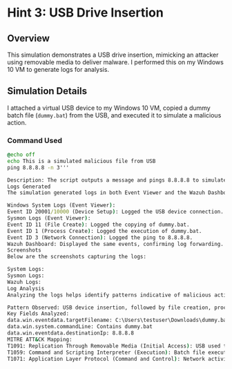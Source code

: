 # Hint 3: USB Drive Insertion

## Overview
This simulation demonstrates a USB drive insertion, mimicking an attacker using removable media to deliver malware. I performed this on my Windows 10 VM to generate logs for analysis.

## Simulation Details
I attached a virtual USB device to my Windows 10 VM, copied a dummy batch file (`dummy.bat`) from the USB, and executed it to simulate a malicious action.

### Command Used
```bat
@echo off
echo This is a simulated malicious file from USB
ping 8.8.8.8 -n 3'''

Description: The script outputs a message and pings 8.8.8.8 to simulate network activity.
Logs Generated
The simulation generated logs in both Event Viewer and the Wazuh Dashboard.

Windows System Logs (Event Viewer):
Event ID 20001/10000 (Device Setup): Logged the USB device connection.
Sysmon Logs (Event Viewer):
Event ID 11 (File Create): Logged the copying of dummy.bat.
Event ID 1 (Process Create): Logged the execution of dummy.bat.
Event ID 3 (Network Connection): Logged the ping to 8.8.8.8.
Wazuh Dashboard: Displayed the same events, confirming log forwarding.
Screenshots
Below are the screenshots capturing the logs:

System Logs:
Sysmon Logs:
Wazuh Logs:
Log Analysis
Analyzing the logs helps identify patterns indicative of malicious activity via USB.

Pattern Observed: USB device insertion, followed by file creation, process execution, and network activity.
Key Fields Analyzed:
data.win.eventdata.targetFilename: C:\Users\testuser\Downloads\dummy.bat
data.win.system.commandLine: Contains dummy.bat
data.win.eventdata.destinationIp: 8.8.8.8
MITRE ATT&CK Mapping:
T1091: Replication Through Removable Media (Initial Access): USB used to deliver a file.
T1059: Command and Scripting Interpreter (Execution): Batch file execution.
T1071: Application Layer Protocol (Command and Control): Network activity simulating C2.

